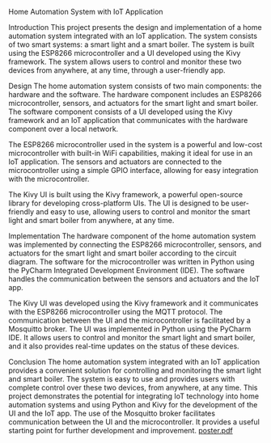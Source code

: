 Home Automation System with IoT Application

Introduction
This project presents the design and implementation of a home automation system integrated with an IoT application. The system consists of two smart systems: a smart light and a smart boiler. The system is built using the ESP8266 microcontroller and a UI developed using the Kivy framework. The system allows users to control and monitor these two devices from anywhere, at any time, through a user-friendly app.

Design
The home automation system consists of two main components: the hardware and the software. The hardware component includes an ESP8266 microcontroller, sensors, and actuators for the smart light and smart boiler. The software component consists of a UI developed using the Kivy framework and an IoT application that communicates with the hardware component over a local network.

The ESP8266 microcontroller used in the system is a powerful and low-cost microcontroller with built-in WiFi capabilities, making it ideal for use in an IoT application. The sensors and actuators are connected to the microcontroller using a simple GPIO interface, allowing for easy integration with the microcontroller.

The Kivy UI is built using the Kivy framework, a powerful open-source library for developing cross-platform UIs. The UI is designed to be user-friendly and easy to use, allowing users to control and monitor the smart light and smart boiler from anywhere, at any time.

Implementation
The hardware component of the home automation system was implemented by connecting the ESP8266 microcontroller, sensors, and actuators for the smart light and smart boiler according to the circuit diagram. The software for the microcontroller was written in Python using the PyCharm Integrated Development Environment (IDE). The software handles the communication between the sensors and actuators and the IoT app.

The Kivy UI was developed using the Kivy framework and it communicates with the ESP8266 microcontroller using the MQTT protocol. The communication between the UI and the microcontroller is facilitated by a Mosquitto broker. The UI was implemented in Python using the PyCharm IDE. It allows users to control and monitor the smart light and smart boiler, and it also provides real-time updates on the status of these devices.

Conclusion
The home automation system integrated with an IoT application provides a convenient solution for controlling and monitoring the smart light and smart boiler. The system is easy to use and provides users with complete control over these two devices, from anywhere, at any time. This project demonstrates the potential for integrating IoT technology into home automation systems and using Python and Kivy for the development of the UI and the IoT app. The use of the Mosquitto broker facilitates communication between the UI and the microcontroller. It provides a useful starting point for further development and improvement.
[poster.pdf](https://github.com/AlumaElia/SmartHome/files/10715938/poster.pdf)
